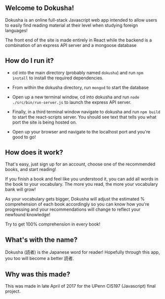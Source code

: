 ## Welcome to Dokusha!

Dokusha is an online full-stack Javascript web app intended to allow users to easily find reading material at their level when studying foreign languages!

The front end of the site is made entirely in React while the backend is a combination of an express API server and a mongoose database

## How do I run it?

* cd into the main directory (probably named `dokusha`) and run `npm install` to install the required dependencies.

* From within the dokusha directory, run `mongod` to start the database

* Open up a new terminal window, cd into dokusha and run `node ./src/bin/run-server.js` to launch the express API server.

* Finally, in a third terminal window navigate to dokusha and run `npm build` to start the react-scripts server. You should see text that tells you what port the site is being hosted on.
* Open up your browser and navigate to the localhost port and you're good to go!

## How does it work?

That's easy, just sign up for an account, choose one of the recommended books, and start reading!

If you finish a book and feel like you understood it, you can add all words in the book to your vocabulary. The more you read, the more your vocabulary bank will grow!

As your vocabulary gets bigger, Dokusha will adjust  the estimated % comprehension of each book accordingly so you can know how you're progressing and your recommendations will change to reflect your newfound knowledge!

Try to get 100% comprehension in every book!

## What's with the name?

Dokusha (読者) is the Japanese word for reader! Hopefully through this app, you
too will become a better 読者.

## Why was this made?

This was made in late April of 2017 for the UPenn CIS197 (Javascript) final project.
